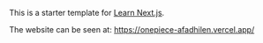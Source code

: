 This is a starter template for [Learn Next.js](https://nextjs.org/learn).

The website can be seen at: https://onepiece-afadhilen.vercel.app/
